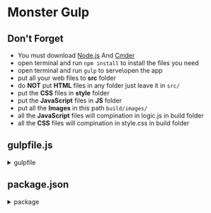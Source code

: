 # Monster Gulp

## Don't Forget

- You must download [Node.js](https://nodejs.org/en/) And [Cmder](https://cmder.net/)
- open terminal and run `npm install` to install the files you need
- open terminal and run `gulp` to serve\open the app
- put all your web files to **src** folder
- do **NOT** put **HTML** files in any folder just leave it in `src/`
- put the **CSS** files in **style** folder
- put the **JavaScript** files in **JS** folder
- put all the **Images** in this path `build/images/`
- all the **JavaScript** files will compination in logic.js in build folder
- all the **CSS** files will compination in style.css in build folder

## gulpfile.js

<details>
<summary>gulpfile</summary>
<p>

```js
const livereload = require("gulp-livereload");
const gulp = require("gulp");
// gulp plugin to minify HTML.
const htmlmin = require("gulp-htmlmin");
const { parallel } = require("gulp");
// gulp plugin to minify CSS, using clean-css
const cleanCSS = require("gulp-clean-css");
//  to cancat files
var concat = require("gulp-concat");

// for html
function html() {
  return gulp
    .src("src/*.html")
    .pipe(htmlmin({ collapseWhitespace: true }))
    .pipe(gulp.dest("build"))
    .pipe(livereload());
}
// for css
function css() {
  return gulp
    .src("src/style/*.css")
    .pipe(cleanCSS({ compatibility: "ie8" }))
    .pipe(concat("style.css"))
    .pipe(gulp.dest("build"))
    .pipe(livereload());
}

// for js
function js() {
  return gulp
    .src("src/js/*.js")
    .pipe(concat("logic.js"))
    .pipe(gulp.dest("build"))
    .pipe(livereload());
}

exports.default = function () {
  require("./server.js");
  livereload.listen();

  gulp.watch(["src/*.html", "src/*.css", "src/*.js"], parallel(html, css, js));
};
```

</p>
</details>

## package.json

<details>
<summary>package</summary>
<p>

```json
{
  "name": "monster-game",
  "version": "1.0.0",
  "main": "index.js",
  "devDependencies": {
    "gulp": "^4.0.2",
    "gulp-clean-css": "^4.3.0",
    "gulp-concat": "^2.6.1",
    "gulp-livereload": "^4.0.2"
  },
  "scripts": {
    "test": "echo \"Error: no test specified\" && exit 1"
  },
  "author": "Monster",
  "license": "ISC",
  "description": "",
  "dependencies": {
    "gulp-htmlmin": "^5.0.1",
    "static-server": "^2.2.1"
  }
}
```

</p>
</details>
